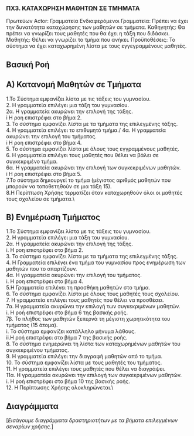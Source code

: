 ### ΠΧ3. ΚΑΤΑΧΩΡΗΣΗ ΜΑΘΗΤΩΝ ΣΕ ΤΜΗΜΑΤΑ
Πρωτεύων Actor: Γραμματεία Ενδιαφερόμενοι Γραμματεία: Πρέπει να έχει την δυνατότητα καταχώρησης των μαθητών σε τμήματα. Καθηγητής: Θα πρέπει να γνωρίζει τους μαθητές που θα έχει η τάξη που διδάσκει. Μαθητής: Θέλει να γνωρίζει το τμήμα που ανήκει. Προϋποθέσεις: Το σύστημα να έχει καταχωρημένη λίστα με τους εγγεγραμμένους μαθητές.

## Βασική Ροή

## Α) Κατανομή Μαθητών σε Τμήματα

1.Το Σύστημα εμφανίζει λίστα με τις τάξεις του γυμνασίου.\
2. Η γραμματεία επιλέγει μια τάξη του γυμνασίου.\
  2α. Η γραμματεία ακυρώνει την επιλογή της τάξης.\
    i Η ροη επιστρέφει στο βήμα 2.\
3. Το σύστημα εμφανίζει λίστα με τα τμήματα της επιλεγμένης τάξης.\
4. Η γραμματεία επιλέγει το επιθυμητό τμήμα./
  4α. Η γραμματεία ακυρώνει την επιλογή του τμήματος.\
    i Η ροη επιστρέφει στο βήμα 4.\
5. Το σύστημα εμφανίζει λίστα με όλους τους εγγραμμένους μαθητές.\
6. Η γραμματεία επιλέγει τους μαθητές που θέλει να βάλει σε συγκεκριμένο τμήμα.\
  6α. Η γραμματεία ακυρώνει την επιλογή των συγκεκριμένων μαθητών.\
    i Η ροη επιστρέφει στο βήμα 5.\
7.Το σύστημα δημιουργεί το τμήμα (μέγιστος αριθμός μαθητών που μπορούν να τοποθετηθούν σε μια τάξη 15).\
8.Η Περίπτωση Χρήσης τερματίζει όταν καταχωρηθούν όλοι οι μαθητές τους σχολείου σε τμήματα.\


## Β) Ενημέρωση Τμήματος

1.Το Σύστημα εμφανίζει λίστα με τις τάξεις του γυμνασίου.\
2. Η γραμματεία επιλέγει μια τάξη του γυμνασίου.\
  2α. Η γραμματεία ακυρώνει την επιλογή της τάξης.\
    i. Η ροη επιστρέφει στο βήμα 2.\
3. Το σύστημα εμφανίζει λίστα με τα τμήματα της επιλεγμένης τάξης.\
4. Η Γραμματεία επιλέγει ένα τμήμα του γυμνασίου προς ενημέρωση των μαθητών που το απαρτίζουν.\
  4α. Η γραμματεία ακυρώνει την επιλογή του τμήματος.\
    i. Η ροη επιστρέφει στο βήμα 4.\
5.Η Γραμματεία επιλέγει τη προσθήκη μαθητών στo τμήμα.\
6. Το σύστημα εμφανίζει λίστα με όλους τους μαθητές τους σχολείου.\
7. Η γραμματεία επιλέγει τους μαθητές που θέλει να προσθέσει.\
	7α. Η γραμματεία ακυρώνει την επιλογή των συγκεκριμένων μαθητών.\
		i. Η ροή επιστρέφει στο βήμα 6 της βασικής ροής.\
	7β. Το πλήθος των μαθητών ξεπερνά τη μέγιστη χωρητικότητα του τμήματος (15 άτομα).\
		i. Το σύστημα εμφανίζει κατάλληλο μήνυμα λάθους.\
		ii.Η ροή επιστρέφει στο βήμα 7 της βασικής ροής.\
8. Το σύστημα ενημερώνει τη λίστα των καταχωρημένων μαθητών του συγκεκριμένου τμήματος.\
9. Η γραμματεία επιλέγει την διαγραφή μαθητών από το τμήμα.\
10. Το σύστημα εμφανίζει λίστα με τους μαθητές του τμήματος.\
11. Η γραμματεία επιλέγει τους μαθητές που θέλει να διαγράψει.\
	11α. Η γραμματεία ακυρώνει την επιλογή των συγκεκριμένων μαθητών.\
		i. Η ροή επιστρέφει στο βήμα 10 της βασικής ροής.\
12. Η Περίπτωσης Χρήσης ολοκληρώνεται.\

## Διαγράμματα

\[*Εισάγουμε διαγράμματα δραστηριοτήτων με τα βήματα επιλεγμένων σεναρίων χρήσης.*\]